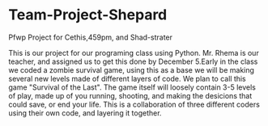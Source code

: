 Team-Project-Shepard
====================

Pfwp Project for Cethis,459pm, and Shad-strater

This is our project for our programing class using Python. Mr. Rhema is our teacher, and assigned us to get this done by December 5.Early in the class we coded a zombie survival game, using this as a base we will be making several new levels made of different layers of code.
We plan to call this game "Survival of the Last". The game itself will loosely contain 3-5 levels of play, made up of you running, shooting, and making the desicions that could save, or end your life. This is a collaboration of three different coders using their own code, and layering it together.